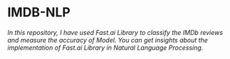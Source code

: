 # **IMDB-NLP**

###### In this repository, I have used Fast.ai Library to classify the IMDb reviews and measure the accuracy of Model. You can get insights about the implementation of Fast.ai Library in Natural Language Processing.
